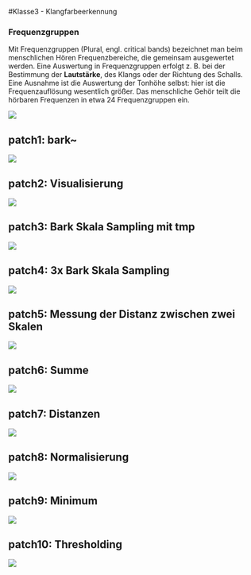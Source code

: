 #Klasse3 - Klangfarbeerkennung

### Frequenzgruppen

 Mit Frequenzgruppen (Plural, engl. critical bands) bezeichnet man beim menschlichen Hören Frequenzbereiche, die gemeinsam ausgewertet werden. Eine Auswertung in Frequenzgruppen erfolgt z. B. bei der Bestimmung der **Lautstärke**, des Klangs oder der Richtung des Schalls. Eine Ausnahme ist die Auswertung der Tonhöhe selbst: hier ist die Frequenzauflösung wesentlich größer. Das menschliche Gehör teilt die hörbaren Frequenzen in etwa 24 Frequenzgruppen ein.

![](res/k3/cb.png)

## patch1: bark~
![](res/k3/patch1.png)

## patch2: Visualisierung
![](res/k3/patch2.png)

## patch3: Bark Skala Sampling mit tmp
![](res/k3/patch3.png)

## patch4: 3x Bark Skala Sampling 
![](res/k3/patch4.png)

## patch5: Messung der Distanz zwischen zwei Skalen
![](res/k3/patch5.png)

## patch6: Summe
![](res/k3/patch6.png)

## patch7: Distanzen
![](res/k3/patch7.png)

## patch8: Normalisierung
![](res/k3/patch8.png)

## patch9: Minimum
![](res/k3/patch9.png)

## patch10: Thresholding
![](res/k3/patch10.png)